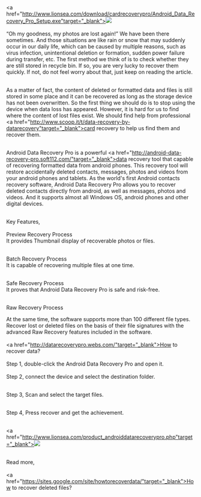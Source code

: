 <a href="http://www.lionsea.com/download/cardrecoverypro/Android_Data_Recovery_Pro_Setup.exe"target="_blank"><img src="http://c.lionsea.net//halenjane/image/download_03.png" /></a><br /><br />
“Oh my goodness, my photos are lost again!” We have been there sometimes. And those situations are like rain or snow that may suddenly occur in our daily life, which can be caused by multiple reasons, such as virus infection, unintentional deletion or formation, sudden power failure during transfer, etc. The first method we think of is to check whether they are still stored in recycle bin. If so, you are very lucky to recover them quickly. If not, do not feel worry about that, just keep on reading the article.<br /><br />

As a matter of fact, the content of deleted or formatted data and files is still stored in some place and it can be recovered as long as the storage device has not been overwritten. So the first thing we should do is to stop using the device when data loss has appeared. However, it is hard for us to find where the content of lost files exist. We should find help from professional <a href="http://www.scoop.it/t/data-recovery-by-datarecovery"target="_blank">card recovery</a> to help us find them and recover them.<br /><br />

Android Data Recovery Pro is a powerful <a href="http://android-data-recovery-pro.soft112.com/"target="_blank">data recovery</a> tool that capable of recovering formatted data from android phones. This recovery tool will restore accidentally deleted contacts, messages, photos and videos from your android phones and tablets. As the world's first Android contacts recovery software, Android Data Recovery Pro allows you to recover deleted contacts directly from android, as well as messages, photos and videos. And it supports almost all Windows OS, android phones and other digital devices.<br /><br />

Key Features,<br /><br />
Preview Recovery Process<br />
It provides Thumbnail display of recoverable photos or files.<br /><br />

Batch Recovery Process<br />
It is capable of recovering multiple files at one time.<br /><br />

Safe Recovery Process<br />
It proves that Android Data Recovery Pro is safe and risk-free.<br /><br />

Raw Recovery Process<br />

At the same time, the software supports more than 100 different file types. Recover lost or deleted files on the basis of their file signatures with the advanced Raw Recovery features included in the software.<br /><br />
<a href="http://datarecoverypro.webs.com/"target="_blank">How to recover data</a>?<br /><br />
Step 1, double-click the Android Data Recovery Pro and open it.<br /><br />
Step 2, connect the device and select the destination folder.<br /><br />

Step 3, Scan and select the target files.<br /><br />

Step 4, Press recover and get the achievement.<br /><br />

<a href="http://www.lionsea.com/product_androiddatarecoverypro.php"target="_blank"><img src="http://www.lionsea.com/image/screenshots/androiddatarecoverypro/en/main2.png" /></a><br /><br />



Read more,<br /><br />
<a href="https://sites.google.com/site/howtorecoverdata/"target="_blank">How to recover deleted files</a>?

